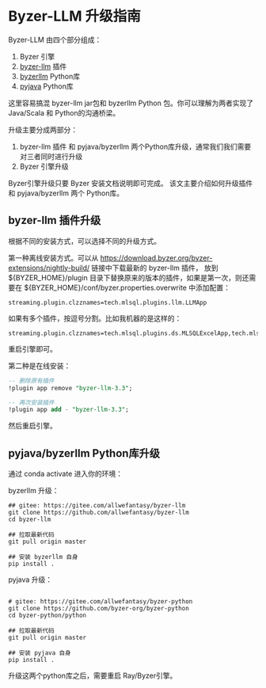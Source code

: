 # Byzer-LLM 升级指南

Byzer-LLM 由四个部分组成：

1. Byzer 引擎
2. [byzer-llm](https://github.com/byzer-org/byzer-extension/tree/master/byzer-llm) 插件
3. [byzerllm](https://github.com/allwefantasy/byzer-llm) Python库
4. [pyjava](https://github.com/byzer-org/byzer-python/tree/master/python) Python库

这里容易搞混 byzer-llm jar包和 byzerllm Python 包。你可以理解为两者实现了 Java/Scala 和 Python的沟通桥梁。

升级主要分成两部分：

1. byzer-llm 插件 和  pyjava/byzerllm 两个Python库升级，通常我们我们需要对三者同时进行升级
2. Byzer 引擎升级

Byzer引擎升级只要 Byzer 安装文档说明即可完成。
该文主要介绍如何升级插件和 pyjava/byzerllm 两个 Python库。

## byzer-llm 插件升级

根据不同的安装方式，可以选择不同的升级方式。

第一种离线安装方式。可以从 https://download.byzer.org/byzer-extensions/nightly-build/ 链接中下载最新的 byzer-llm 插件，
放到 ${BYZER_HOME}/plugin 目录下替换原来的版本的插件，如果是第一次，则还需要在 ${BYZER_HOME}/conf/byzer.properties.overwrite 中添加配置：

```
streaming.plugin.clzznames=tech.mlsql.plugins.llm.LLMApp
```

如果有多个插件，按逗号分割。比如我机器的是这样的：

```
streaming.plugin.clzznames=tech.mlsql.plugins.ds.MLSQLExcelApp,tech.mlsql.plugins.assert.app.MLSQLAssert,tech.mlsql.plugins.shell.app.MLSQLShell,tech.mlsql.plugins.mllib.app.MLSQLMllib,tech.mlsql.plugins.llm.LLMApp,tech.mlsql.plugins.execsql.ExecSQLApp
```

重启引擎即可。

第二种是在线安装：

```sql
-- 删除原有插件
!plugin app remove "byzer-llm-3.3";

-- 再次安装插件
!plugin app add - "byzer-llm-3.3";
```

然后重启引擎。

## pyjava/byzerllm Python库升级

通过 conda activate 进入你的环境：

byzerllm 升级：

```shell
## gitee: https://gitee.com/allwefantasy/byzer-llm
git clone https://github.com/allwefantasy/byzer-llm
cd byzer-llm

## 拉取最新代码
git pull origin master

## 安装 byzerllm 自身
pip install .
```

pyjava 升级：

```shell

# gitee: https://gitee.com/allwefantasy/byzer-python 
git clone https://github.com/byzer-org/byzer-python
cd byzer-python/python

## 拉取最新代码
git pull origin master

## 安装 pyjava 自身
pip install .
```

升级这两个python库之后，需要重启 Ray/Byzer引擎。
